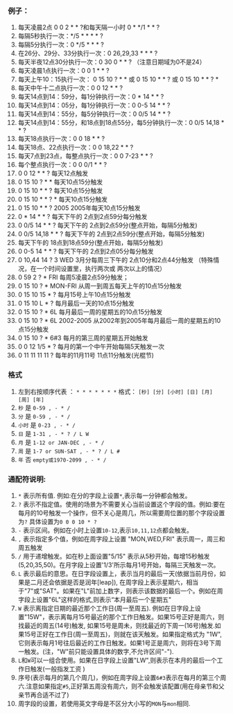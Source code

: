 ### 例子：
1. 每天凌晨2点  0 0 2 * * ?和每天隔一小时 0 * */1 * * ?
2. 每隔5秒执行一次：*/5 * * * * ?
3. 每隔5分执行一次：0 */5 * * * ?
4. 在26分、29分、33分执行一次：0 26,29,33 * * * ?
5. 每天半夜12点30分执行一次：0 30 0 * * ? （注意日期域为0不是24）
6. 每天凌晨1点执行一次：0 0 1 * * ?
7. 每天上午10：15执行一次： 0 15 10 ? * * 或 0 15 10 * * ? 或 0 15 10 * * ? *
8. 每天中午十二点执行一次：0 0 12 * * ?
9. 每天14点到14：59分，每1分钟执行一次：0 * 14 * * ?
10. 每天14点到14：05分，每1分钟执行一次：0 0-5 14 * * ?
11. 每天14点到14：55分，每5分钟执行一次：0 0/5 14 * * ?
12. 每天14点到14：55分，和18点到18点55分，每5分钟执行一次：0 0/5 14,18 * * ?
13. 每天18点执行一次：0 0 18 * * ?
14. 每天18点、22点执行一次：0 0 18,22 * * ?
15. 每天7点到23点，每整点执行一次：0 0 7-23 * * ?
16. 每个整点执行一次：0 0 0/1 * * ?
17. 0 0 12 * * ? 每天12点触发 
18. 0 15 10 ? * * 每天10点15分触发 
19. 0 15 10 * * ? 每天10点15分触发 
20. 0 15 10 * * ? * 每天10点15分触发 
21. 0 15 10 * * ? 2005 2005年每天10点15分触发 
22. 0 * 14 * * ? 每天下午的 2点到2点59分每分触发 
23. 0 0/5 14 * * ? 每天下午的 2点到2点59分(整点开始，每隔5分触发) 
24. 0 0/5 14,18 * * ? 每天下午的 2点到2点59分(整点开始，每隔5分触发) 
25. 每天下午的 18点到18点59分(整点开始，每隔5分触发) 
26. 0 0-5 14 * * ? 每天下午的 2点到2点05分每分触发 
27. 0 10,44 14 ? 3 WED     3月分每周三下午的 2点10分和2点44分触发 （特殊情况，在一个时间设置里，执行两次或 两次以上的情况） 
28. 0 59 2 ? * FRI    每周5凌晨2点59分触发； 
29. 0 15 10 ? * MON-FRI 从周一到周五每天上午的10点15分触发 
30. 0 15 10 15 * ? 每月15号上午10点15分触发 
31. 0 15 10 L * ? 每月最后一天的10点15分触发 
32. 0 15 10 ? * 6L 每月最后一周的星期五的10点15分触发 
33. 0 15 10 ? * 6L 2002-2005 从2002年到2005年每月最后一周的星期五的10点15分触发 
34. 0 15 10 ? * 6#3 每月的第三周的星期五开始触发 
35. 0 0 12 1/5 * ? 每月的第一个中午开始每隔5天触发一次 
36. 0 11 11 11 11 ? 每年的11月11号 11点11分触发(光棍节)

### 格式
1. 左到右按顺序代表 ： `* * * * * * *` 格式： `[秒] [分] [小时] [日] [月] [周] [年]`
2. `秒`  是  `0-59 , - * /`
3. `分`  是  `0-59 , - * /`
4. `小时`  是  `0-23 , - * /`
5. `日`  是  `1-31 , - * ? / L W`
6. `月`  是  `1-12 or JAN-DEC , - * /`
7. `周`  是  `1-7 or SUN-SAT , - * ? / L #` 
8. `年`  否  `empty或1970-2099 , - * /`
### 通配符说明: 
1. `*` 表示所有值. 例如:在分的字段上设置`*`,表示每一分钟都会触发。 
2. `?` 表示不指定值。使用的场景为不需要关心当前设置这个字段的值。例如:要在每月的10号触发一个操作，但不关心是周几，所以需要周位置的那个字段设置为`?` 具体设置为`0 0 0 10 * ?`
3. `-` 表示区间。例如在小时上设置`10-12`,表示`10,11,12`点都会触发。 
4. `,` 表示指定多个值，例如在周字段上设置 "MON,WED,FRI" 表示周一，周三和周五触发 
5. `/` 用于递增触发。如在秒上面设置"5/15" 表示从5秒开始，每增15秒触发(5,20,35,50)。在月字段上设置'1/3'所示每月1号开始，每隔三天触发一次。 
6. `L` 表示最后的意思。在日字段设置上，表示当月的最后一天(依据当前月份，如果是二月还会依据是否是润年[leap]), 在周字段上表示星期六，相当于"7"或"SAT"。如果在"L"前加上数字，则表示该数据的最后一个。例如在周字段上设置"6L"这样的格式,则表示“本月最后一个星期五" 
7. `W` 表示离指定日期的最近那个工作日(周一至周五). 例如在日字段上设置"15W"，表示离每月15号最近的那个工作日触发。如果15号正好是周六，则找最近的周五(14号)触发, 如果15号是周未，则找最近的下周一(16号)触发.如果15号正好在工作日(周一至周五)，则就在该天触发。如果指定格式为 "1W",它则表示每月1号往后最近的工作日触发。如果1号正是周六，则将在3号下周一触发。(注，"W"前只能设置具体的数字,不允许区间"-"). 
8. `L`和`W`可以一组合使用。如果在日字段上设置"LW",则表示在本月的最后一个工作日触发(一般指发工资 ) 
9. 序号(表示每月的第几个周几)，例如在周字段上设置`6#3`表示在每月的第三个周六.注意如果指定`#5`,正好第五周没有周六，则不会触发该配置(用在母亲节和父亲节再合适不过了) 
10. 周字段的设置，若使用英文字母是不区分大小写的`MON`与`mon`相同. 
